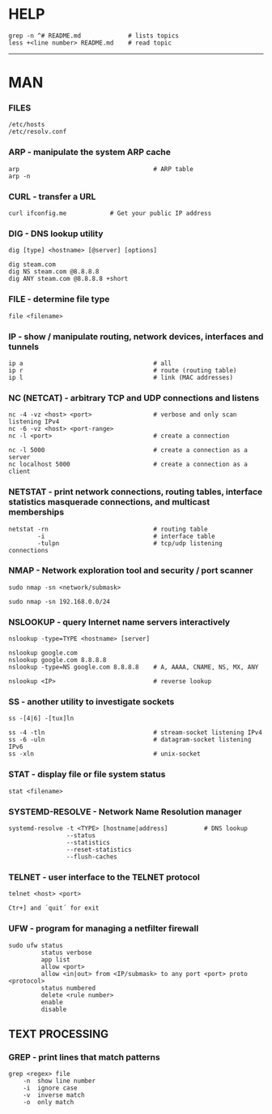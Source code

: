 # HELP 
```
grep -n ^# README.md             # lists topics
less +<line number> README.md    # read topic
```

--------------------------------------------------------------------------------

# MAN

### FILES

```
/etc/hosts
/etc/resolv.conf
```

### ARP - manipulate the system ARP cache

```
arp                                     # ARP table
arp -n
```

### CURL - transfer a URL

```
curl ifconfig.me			# Get your public IP address
```

### DIG - DNS lookup utility

```
dig [type] <hostname> [@server] [options]

dig steam.com
dig NS steam.com @8.8.8.8
dig ANY steam.com @8.8.8.8 +short
```

### FILE - determine file type

```
file <filename>
```

### IP - show / manipulate routing, network devices, interfaces and tunnels

```
ip a                                    # all
ip r                                    # route (routing table)
ip l                                    # link (MAC addresses)
```

### NC (NETCAT) - arbitrary TCP and UDP connections and listens

```
nc -4 -vz <host> <port>                 # verbose and only scan listening IPv4
nc -6 -vz <host> <port-range>
nc -l <port>                            # create a connection

nc -l 5000                              # create a connection as a server
nc localhost 5000                       # create a connection as a client
```

### NETSTAT - print network connections, routing tables, interface statistics masquerade connections, and multicast memberships

```
netstat -rn                             # routing table
        -i                              # interface table
        -tulpn                          # tcp/udp listening connections 
```

### NMAP - Network exploration tool and security / port scanner

```
sudo nmap -sn <network/submask>

sudo nmap -sn 192.168.0.0/24
```

### NSLOOKUP - query Internet name servers interactively

```
nslookup -type=TYPE <hostname> [server]

nslookup google.com
nslookup google.com 8.8.8.8
nslookup -type=NS google.com 8.8.8.8    # A, AAAA, CNAME, NS, MX, ANY

nslookup <IP>                           # reverse lookup
```

### SS - another utility to investigate sockets

```
ss -[4|6] -[tux]ln

ss -4 -tln                              # stream-socket listening IPv4
ss -6 -uln                              # datagram-socket listening IPv6
ss -xln                                 # unix-socket

```

### STAT - display file or file system status

```
stat <filename>
```

### SYSTEMD-RESOLVE - Network Name Resolution manager

```
systemd-resolve -t <TYPE> [hostname|address]          # DNS lookup
                --status
                --statistics
                --reset-statistics
                --flush-caches
```

### TELNET - user interface to the TELNET protocol

```
telnet <host> <port>

Ctr+] and ´quit´ for exit
```

### UFW - program for managing a netfilter firewall

```
sudo ufw status
         status verbose
         app list
         allow <port>
         allow <in|out> from <IP/submask> to any port <port> proto <protocol>
         status numbered
         delete <rule number>
         enable
         disable
```

## TEXT PROCESSING

### GREP - print lines that match patterns

```
grep <regex> file
    -n  show line number
    -i  ignore case
    -v  inverse match
    -o  only match
```
